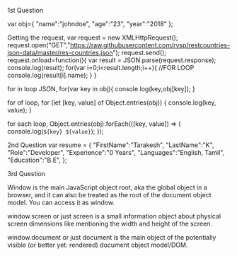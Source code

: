 1st Question

var obj={
  "name":"johndoe",
  "age":"23",
  "year":"2018"
};

Getting the request,
var request = new XMLHttpRequest();
request.open("GET","https://raw.githubusercontent.com/rvsp/restcountries-json-data/master/res-countries.json");
request.send();
request.onload=function(){
    var result = JSON.parse(request.response);
    console.log(result);
    for(var i=0;i<result.length;i++){     //FOR LOOP
        console.log(result[i].name);
    }
}

for in loop JSON,
for(var key in obj){
  console.log(key,obj[key]);
}

for of loop,
for (let [key, value] of Object.entries(obj)) {
  console.log(key, value);
}

for each loop,
Object.entries(obj).forEach(([key, value]) => {
  console.log(`${key} ${value}`);
});

2nd Question
var resume = {
  "FirstName":"Tarakesh",
  "LastName":"K",
  "Role":"Developer",
  "Experience":"0 Years",
  "Languages":"English, Tamil",
  "Education":"B.E",
};

3rd Question

Window is the main JavaScript object root, aka the global object in a browser, and it can also be treated as the root of the document object model. You can access it as window.

window.screen or just screen is a small information object about physical screen dimensions like mentioning the width and height of the screen.

window.document or just document is the main object of the potentially visible (or better yet: rendered) document object model/DOM.
